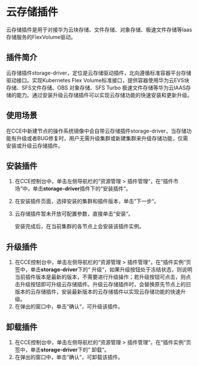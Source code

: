 # 云存储插件<a name="cce_01_0127"></a>

云存储插件是用于对接华为云块存储、文件存储、对象存储、极速文件存储等Iaas存储服务的FlexVolume驱动。

## 插件简介<a name="section25311744154917"></a>

云存储插件storage-driver，定位是云存储驱动插件，北向遵循标准容器平台存储驱动接口。实现Kubernetes Flex Volume标准接口，提供容器使用华为云EVS块存储、SFS文件存储、OBS 对象存储、SFS Turbo 极速文件存储等华为云IAAS存储的能力。通过安装升级云存储插件可以实现云存储功能的快速安装和更新升级。

## 使用场景<a name="section202191122814"></a>

在CCE中新建节点的操作系统镜像中会自带云存储插件storage-driver，当存储功能有升级或者BUG修复时，用户无需升级集群或新建集群来升级存储功能，仅需安装或升级云存储插件。

## 安装插件<a name="section776571919194"></a>

1.  在CCE控制台中，单击左侧导航栏的“资源管理  \>  插件管理“，在“插件市场“中，单击**storage-driver**插件下的“安装插件“。
2.  在安装插件页面，选择安装的集群和插件版本，单击“下一步“。
3.  云存储插件暂未开放可配置参数，直接单击“安装“。

    安装完成后，在当前集群的各节点上会安装该插件实例。


## 升级插件<a name="section455343310401"></a>

1.  在CCE控制台中，单击左侧导航栏的“资源管理 \> 插件管理“，在“插件实例“页签中，单击**storage-driver**下的“ 升级“，如果升级按钮处于冻结状态，则说明当前插件版本是最新的版本，不需要进行升级操作；若升级按钮可点击，则点击升级按钮即可升级云存储插件。升级云存储插件时，会替换原先节点上的旧版本的云存储插件，安装最新版本的云存储插件以实现云存储功能的快速升级。
2.  在弹出的窗口中，单击“确认“，可升级该插件。

## 卸载插件<a name="section20765191931911"></a>

1.  在CCE控制台中，单击左侧导航栏的“资源管理 \> 插件管理“，在“插件实例“页签中，单击**storage-driver**下的“ 卸载“。
2.  在弹出的窗口中，单击“确认“，可卸载该插件。

